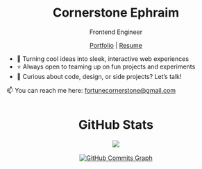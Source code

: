 <p align="center">
<h1 align="center">Cornerstone Ephraim</h1>
<p align="center">Frontend Engineer</p>
</p>

<p align="center">
   <a href="https://cornerstone-ephraim.vercel.app">Portfolio</a> | 
   <a href="https://linkedin.com/in/cornerstone-ephraim">Resume</a>
</p>

- 🔭 Turning cool ideas into sleek, interactive web experiences
- ⭐️ Always open to teaming up on fun projects and experiments
- 💬 Curious about code, design, or side projects? Let’s talk!

📫 You can reach me here: fortunecornerstone@gmail.com
   

<p align="center" style="margin-top: 48px">
  <h1 align="center">GitHub Stats</h1>
</p>

<div align="center" style="margin-bottom: 16px">
   <a href="http://www.github.com/Cornerstone-04">
   <img src="https://github-readme-streak-stats.herokuapp.com/?user=Cornerstone-04&stroke=ffffff&background=15202b&ring=0891b2&fire=0891b2&currStreakNum=ffffff&currStreakLabel=0891b2&sideNums=ffffff&sideLabels=ffffff&dates=ffffff&hide_border=true" />
   </a>
</div>

<div align="center">
   <a href="http://www.github.com/Cornerstone-04">
   <img src="https://github-readme-activity-graph.vercel.app/graph?username=Cornerstone-04&custom_title=Cornerstone's%20GitHub%20Activity%20Graph&bg_color=15202b&color=ffffff&line=0891b2&point=ffffff&area=true&hide_border=true" alt="GitHub Commits Graph" />
   </a>
</div>